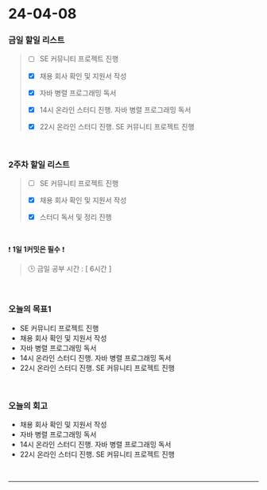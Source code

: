 # 24-04-08
### 금일 할일 리스트
> - [ ]  SE 커뮤니티 프로젝트 진행
>
> - [x]  채용 회사 확인 및 지원서 작성
>
> - [x]  자바 병렬 프로그래밍 독서
>
> - [x]  14시 온라인 스터디 진행. 자바 병렬 프로그래밍 독서
>
> - [x]  22시 온라인 스터디 진행. SE 커뮤니티 프로젝트 진행

<br/>

### 2주차 할일 리스트  
> - [ ]  SE 커뮤니티 프로젝트 진행
>
> - [x]  채용 회사 확인 및 지원서 작성
>
> - [x]  스터디 독서 및 정리 진행

<br/>

❗ **1일 1커밋은 필수** ❗
> 🕒 금일 공부 시간 : [ 6시간 ]

<br/>

### 오늘의 목표1
- SE 커뮤니티 프로젝트 진행
- 채용 회사 확인 및 지원서 작성
- 자바 병렬 프로그래밍 독서
- 14시 온라인 스터디 진행. 자바 병렬 프로그래밍 독서
- 22시 온라인 스터디 진행. SE 커뮤니티 프로젝트 진행

<br>

### 오늘의 회고
- 채용 회사 확인 및 지원서 작성
- 자바 병렬 프로그래밍 독서
- 14시 온라인 스터디 진행. 자바 병렬 프로그래밍 독서
- 22시 온라인 스터디 진행. SE 커뮤니티 프로젝트 진행


<br/>

------------  
